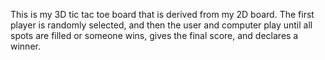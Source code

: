 This is my 3D tic tac toe board that is derived from my 2D board. The first player is randomly selected, and then the user and computer play until all spots are filled or someone wins, gives the final score, and declares a winner.
